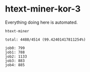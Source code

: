 # htext-miner-kor-3

Everything doing here is automated.

```
htext-miner

total: 4488/4514 (99.42401417811254%)

job0: 799
job1: 788
job2: 1133
job3: 883
job4: 885
```